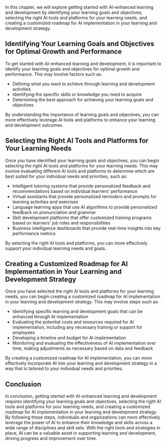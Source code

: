 

In this chapter, we will explore getting started with AI-enhanced learning and development by identifying your learning goals and objectives, selecting the right AI tools and platforms for your learning needs, and creating a customized roadmap for AI implementation in your learning and development strategy.

Identifying Your Learning Goals and Objectives for Optimal Growth and Performance
---------------------------------------------------------------------------------

To get started with AI-enhanced learning and development, it is important to identify your learning goals and objectives for optimal growth and performance. This may involve factors such as:

* Defining what you want to achieve through learning and development activities
* Identifying the specific skills or knowledge you need to acquire
* Determining the best approach for achieving your learning goals and objectives

By understanding the importance of learning goals and objectives, you can more effectively leverage AI tools and platforms to enhance your learning and development outcomes.

Selecting the Right AI Tools and Platforms for Your Learning Needs
------------------------------------------------------------------

Once you have identified your learning goals and objectives, you can begin selecting the right AI tools and platforms for your learning needs. This may involve evaluating different AI tools and platforms to determine which are best suited for your individual needs and priorities, such as:

* Intelligent tutoring systems that provide personalized feedback and recommendations based on individual learners' performance
* Virtual assistants that provide personalized reminders and prompts for learning activities and exercises
* Language learning apps that use AI algorithms to provide personalized feedback on pronunciation and grammar
* Skill development platforms that offer customized training programs based on learners' job roles and responsibilities
* Business intelligence dashboards that provide real-time insights into key performance metrics

By selecting the right AI tools and platforms, you can more effectively support your individual learning needs and goals.

Creating a Customized Roadmap for AI Implementation in Your Learning and Development Strategy
---------------------------------------------------------------------------------------------

Once you have selected the right AI tools and platforms for your learning needs, you can begin creating a customized roadmap for AI implementation in your learning and development strategy. This may involve steps such as:

* Identifying specific learning and development goals that can be enhanced through AI implementation
* Evaluating the potential costs and resources required for AI implementation, including any necessary training or support for employees
* Developing a timeline and budget for AI implementation
* Monitoring and evaluating the effectiveness of AI implementation over time, making adjustments as necessary based on data and feedback

By creating a customized roadmap for AI implementation, you can more effectively incorporate AI into your learning and development strategy in a way that is tailored to your individual needs and priorities.

Conclusion
----------

In conclusion, getting started with AI-enhanced learning and development requires identifying your learning goals and objectives, selecting the right AI tools and platforms for your learning needs, and creating a customized roadmap for AI implementation in your learning and development strategy. By following these steps, individuals and organizations can more effectively leverage the power of AI to enhance their knowledge and skills across a wide range of disciplines and skill sets. With the right tools and strategies in place, AI can be a valuable asset in supporting learning and development, driving progress and improvement over time.
